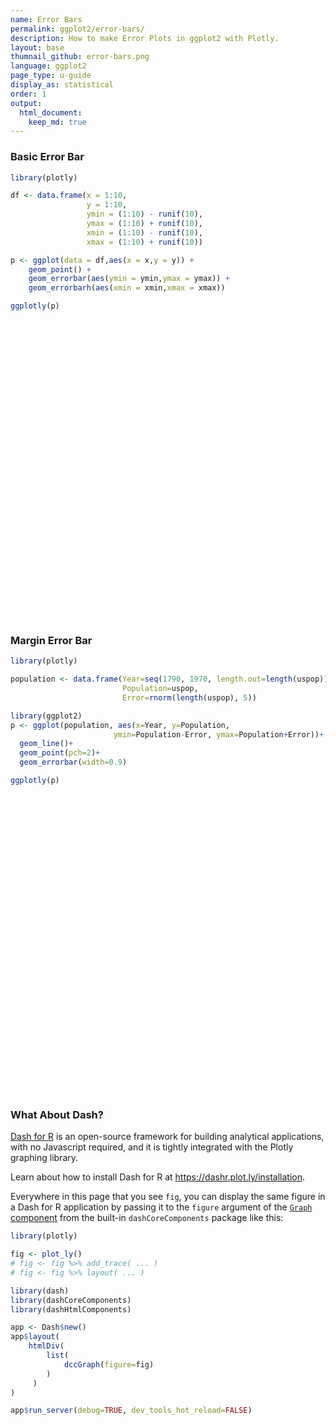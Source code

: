 ```yaml
---
name: Error Bars
permalink: ggplot2/error-bars/
description: How to make Error Plots in ggplot2 with Plotly.
layout: base
thumnail_github: error-bars.png
language: ggplot2
page_type: u-guide
display_as: statistical
order: 1
output:
  html_document:
    keep_md: true
---
```



### Basic Error Bar


``` r
library(plotly)

df <- data.frame(x = 1:10,
                 y = 1:10,
                 ymin = (1:10) - runif(10),
                 ymax = (1:10) + runif(10),
                 xmin = (1:10) - runif(10),
                 xmax = (1:10) + runif(10))

p <- ggplot(data = df,aes(x = x,y = y)) + 
    geom_point() + 
    geom_errorbar(aes(ymin = ymin,ymax = ymax)) + 
    geom_errorbarh(aes(xmin = xmin,xmax = xmax))

ggplotly(p)
```

<div class="plotly html-widget html-fill-item" id="htmlwidget-72ada7c208acba873d32" style="width:672px;height:480px;"></div>
<script type="application/json" data-for="htmlwidget-72ada7c208acba873d32">{"x":{"data":[{"x":[1,2,3,4,5,6,7,8,9,10],"y":[1,2,3,4,5,6,7,8,9,10],"text":["x:  1<br />y:  1","x:  2<br />y:  2","x:  3<br />y:  3","x:  4<br />y:  4","x:  5<br />y:  5","x:  6<br />y:  6","x:  7<br />y:  7","x:  8<br />y:  8","x:  9<br />y:  9","x: 10<br />y: 10"],"type":"scatter","mode":"markers","marker":{"autocolorscale":false,"color":"rgba(0,0,0,1)","opacity":1,"size":5.6692913385826778,"symbol":"circle","line":{"width":1.8897637795275593,"color":"rgba(0,0,0,1)"}},"hoveron":"points","showlegend":false,"xaxis":"x","yaxis":"y","hoverinfo":"text","frame":null},{"x":[1,2,3,4,5,6,7,8,9,10],"y":[1,2,3,4,5,6,7,8,9,10],"text":["x:  1<br />y:  1<br />ymin: 0.8234201<br />ymax:  1.879675","x:  2<br />y:  2<br />ymin: 1.1983102<br />ymax:  2.612378","x:  3<br />y:  3<br />ymin: 2.6701583<br />ymax:  3.065953","x:  4<br />y:  4<br />ymin: 3.3476494<br />ymax:  4.674607","x:  5<br />y:  5<br />ymin: 4.0688441<br />ymax:  5.235569","x:  6<br />y:  6<br />ymin: 5.4083208<br />ymax:  6.081782","x:  7<br />y:  7<br />ymin: 6.6811199<br />ymax:  7.585396","x:  8<br />y:  8<br />ymin: 7.5226375<br />ymax:  8.761683","x:  9<br />y:  9<br />ymin: 8.8871164<br />ymax:  9.855698","x: 10<br />y: 10<br />ymin: 9.3359314<br />ymax: 10.164268"],"type":"scatter","mode":"lines","opacity":1,"line":{"color":"transparent"},"error_y":{"array":[0.87967530032619834,0.61237782938405871,0.065953270066529512,0.67460728599689901,0.23556924308650196,0.081781840417534113,0.58539647422730923,0.76168287661857903,0.85569798084907234,0.16426786733791232],"arrayminus":[0.17657992127351463,0.80168981780298054,0.32984166638925672,0.65235061920247972,0.93115586717613041,0.59167921356856823,0.31888010492548347,0.47736248373985291,0.11288363835774362,0.6640686250757426],"type":"data","width":17.671044854039312,"symmetric":false,"color":"rgba(0,0,0,1)"},"showlegend":false,"xaxis":"x","yaxis":"y","hoverinfo":"text","frame":null},{"x":[1,2,3,4,5,6,7,8,9,10],"y":[1,2,3,4,5,6,7,8,9,10],"text":["x:  1<br />y:  1<br />xmin: 0.07864229<br />xmax:  1.567261","x:  2<br />y:  2<br />xmin: 1.51777081<br />xmax:  2.805718","x:  3<br />y:  3<br />xmin: 2.15951236<br />xmax:  3.666316","x:  4<br />y:  4<br />xmin: 3.32887368<br />xmax:  4.232293","x:  5<br />y:  5<br />xmin: 4.19298451<br />xmax:  5.713249","x:  6<br />y:  6<br />xmin: 5.82415289<br />xmax:  6.396771","x:  7<br />y:  7<br />xmin: 6.47662114<br />xmax:  7.737213","x:  8<br />y:  8<br />xmin: 7.91957752<br />xmax:  8.326986","x:  9<br />y:  9<br />xmin: 8.67536636<br />xmax:  9.979567","x: 10<br />y: 10<br />xmin: 9.70117687<br />xmax: 10.420958"],"type":"scatter","mode":"lines","opacity":1,"line":{"color":"transparent"},"error_x":{"array":[0.56726061156950891,0.80571801168844104,0.66631649574264884,0.23229291685856879,0.71324866684153676,0.39677058649249375,0.73721264279447496,0.32698574429377913,0.97956667304970324,0.42095781210809946],"arrayminus":[0.9213577089831233,0.48222919227555394,0.84048763662576675,0.67112632188946009,0.80701548513025045,0.17584710544906557,0.52337885810993612,0.080422478727996349,0.3246336376760155,0.29882312542758882],"type":"data","width":13.223140495867771,"symmetric":false,"color":"rgba(0,0,0,1)"},"showlegend":false,"xaxis":"x","yaxis":"y","hoverinfo":"text","frame":null}],"layout":{"margin":{"t":26.228310502283104,"r":7.3059360730593621,"b":40.182648401826491,"l":48.949771689497723},"plot_bgcolor":"rgba(235,235,235,1)","paper_bgcolor":"rgba(255,255,255,1)","font":{"color":"rgba(0,0,0,1)","family":"","size":14.611872146118724},"xaxis":{"domain":[0,1],"automargin":true,"type":"linear","autorange":false,"range":[-0.43992559443227941,10.968567885449156],"tickmode":"array","ticktext":["0.0","2.5","5.0","7.5","10.0"],"tickvals":[0,2.5,5,7.5,10],"categoryorder":"array","categoryarray":["0.0","2.5","5.0","7.5","10.0"],"nticks":null,"ticks":"outside","tickcolor":"rgba(51,51,51,1)","ticklen":3.6529680365296811,"tickwidth":0.66417600664176002,"showticklabels":true,"tickfont":{"color":"rgba(77,77,77,1)","family":"","size":11.68949771689498},"tickangle":-0,"showline":false,"linecolor":null,"linewidth":0,"showgrid":true,"gridcolor":"rgba(255,255,255,1)","gridwidth":0.66417600664176002,"zeroline":false,"anchor":"y","title":{"text":"x","font":{"color":"rgba(0,0,0,1)","family":"","size":14.611872146118724}},"hoverformat":".2f"},"yaxis":{"domain":[0,1],"automargin":true,"type":"linear","autorange":false,"range":[0.055000000000000104,10.944999999999999],"tickmode":"array","ticktext":["2.5","5.0","7.5","10.0"],"tickvals":[2.5,5,7.5000000000000009,10],"categoryorder":"array","categoryarray":["2.5","5.0","7.5","10.0"],"nticks":null,"ticks":"outside","tickcolor":"rgba(51,51,51,1)","ticklen":3.6529680365296811,"tickwidth":0.66417600664176002,"showticklabels":true,"tickfont":{"color":"rgba(77,77,77,1)","family":"","size":11.68949771689498},"tickangle":-0,"showline":false,"linecolor":null,"linewidth":0,"showgrid":true,"gridcolor":"rgba(255,255,255,1)","gridwidth":0.66417600664176002,"zeroline":false,"anchor":"x","title":{"text":"y","font":{"color":"rgba(0,0,0,1)","family":"","size":14.611872146118724}},"hoverformat":".2f"},"shapes":[{"type":"rect","fillcolor":null,"line":{"color":null,"width":0,"linetype":[]},"yref":"paper","xref":"paper","x0":0,"x1":1,"y0":0,"y1":1}],"showlegend":false,"legend":{"bgcolor":"rgba(255,255,255,1)","bordercolor":"transparent","borderwidth":1.8897637795275593,"font":{"color":"rgba(0,0,0,1)","family":"","size":11.68949771689498}},"hovermode":"closest","barmode":"relative"},"config":{"doubleClick":"reset","modeBarButtonsToAdd":["hoverclosest","hovercompare"],"showSendToCloud":false},"source":"A","attrs":{"3ba72e482a4a":{"x":{},"y":{},"type":"scatter"},"3ba7b5da9c5":{"x":{},"y":{},"ymin":{},"ymax":{}},"3ba75b6c2308":{"x":{},"y":{},"xmin":{},"xmax":{}}},"cur_data":"3ba72e482a4a","visdat":{"3ba72e482a4a":["function (y) ","x"],"3ba7b5da9c5":["function (y) ","x"],"3ba75b6c2308":["function (y) ","x"]},"highlight":{"on":"plotly_click","persistent":false,"dynamic":false,"selectize":false,"opacityDim":0.20000000000000001,"selected":{"opacity":1},"debounce":0},"shinyEvents":["plotly_hover","plotly_click","plotly_selected","plotly_relayout","plotly_brushed","plotly_brushing","plotly_clickannotation","plotly_doubleclick","plotly_deselect","plotly_afterplot","plotly_sunburstclick"],"base_url":"https://plot.ly"},"evals":[],"jsHooks":[]}</script>

### Margin Error Bar


``` r
library(plotly)

population <- data.frame(Year=seq(1790, 1970, length.out=length(uspop)), 
                         Population=uspop, 
                         Error=rnorm(length(uspop), 5))

library(ggplot2)
p <- ggplot(population, aes(x=Year, y=Population, 
                       ymin=Population-Error, ymax=Population+Error))+
  geom_line()+
  geom_point(pch=2)+
  geom_errorbar(width=0.9)

ggplotly(p)
```

<div class="plotly html-widget html-fill-item" id="htmlwidget-1f762092a65590b1d1e1" style="width:672px;height:480px;"></div>
<script type="application/json" data-for="htmlwidget-1f762092a65590b1d1e1">{"x":{"data":[{"x":[1790,1800,1810,1820,1830,1840,1850,1860,1870,1880,1890,1900,1910,1920,1930,1940,1950,1960,1970],"y":[3.9300000000000002,5.3099999999999996,7.2400000000000002,9.6400000000000006,12.9,17.100000000000001,23.199999999999999,31.399999999999999,39.799999999999997,50.200000000000003,62.899999999999999,76,92,105.7,122.8,131.69999999999999,151.30000000000001,179.30000000000001,203.19999999999999],"text":["Year: 1790<br />Population:   3.93<br />Population - Error:  -0.1146972<br />Population + Error:   7.974697","Year: 1800<br />Population:   5.31<br />Population - Error:  -0.3480560<br />Population + Error:  10.968056","Year: 1810<br />Population:   7.24<br />Population - Error:   1.0698247<br />Population + Error:  13.410175","Year: 1820<br />Population:   9.64<br />Population - Error:   4.6622385<br />Population + Error:  14.617762","Year: 1830<br />Population:  12.90<br />Population - Error:   7.0661900<br />Population + Error:  18.733810","Year: 1840<br />Population:  17.10<br />Population - Error:  13.1080135<br />Population + Error:  21.091987","Year: 1850<br />Population:  23.20<br />Population - Error:  17.9311890<br />Population + Error:  28.468811","Year: 1860<br />Population:  31.40<br />Population - Error:  27.0302763<br />Population + Error:  35.769724","Year: 1870<br />Population:  39.80<br />Population - Error:  33.7641485<br />Population + Error:  45.835851","Year: 1880<br />Population:  50.20<br />Population - Error:  44.3155035<br />Population + Error:  56.084496","Year: 1890<br />Population:  62.90<br />Population - Error:  57.5392699<br />Population + Error:  68.260730","Year: 1900<br />Population:  76.00<br />Population - Error:  70.8806650<br />Population + Error:  81.119335","Year: 1910<br />Population:  92.00<br />Population - Error:  87.0259627<br />Population + Error:  96.974037","Year: 1920<br />Population: 105.70<br />Population - Error:  99.7596544<br />Population + Error: 111.640346","Year: 1930<br />Population: 122.80<br />Population - Error: 118.6348300<br />Population + Error: 126.965170","Year: 1940<br />Population: 131.70<br />Population - Error: 127.4707526<br />Population + Error: 135.929247","Year: 1950<br />Population: 151.30<br />Population - Error: 145.9354063<br />Population + Error: 156.664594","Year: 1960<br />Population: 179.30<br />Population - Error: 174.7085715<br />Population + Error: 183.891428","Year: 1970<br />Population: 203.20<br />Population - Error: 200.7817600<br />Population + Error: 205.618240"],"type":"scatter","mode":"lines+markers","line":{"width":1.8897637795275593,"color":"transparent","dash":"solid"},"hoveron":"points","showlegend":false,"xaxis":"x","yaxis":"y","hoverinfo":"text","marker":{"autocolorscale":false,"color":"rgba(0,0,0,1)","opacity":1,"size":5.6692913385826778,"symbol":"triangle-up-open","line":{"width":1.8897637795275593,"color":"rgba(0,0,0,1)"}},"opacity":1,"error_y":{"array":[4.044697213153988,5.6580559553379883,6.1701752870020155,4.977761505170692,5.8338099856333994,3.9919865083912072,5.268810996253432,4.3697236559411081,6.0358514521076572,5.8844964545701188,5.3607301310442992,5.1193349698598212,4.97403729317287,5.9403455720886029,4.1651699944872576,4.229247374958959,5.3645936692912812,4.5914284869986659,2.4182400003802798],"arrayminus":[4.044697213153988,5.6580559553379892,6.1701752870020155,4.977761505170692,5.8338099856334011,3.9919865083912089,5.268810996253432,4.3697236559411117,6.0358514521076572,5.8844964545701188,5.3607301310442921,5.1193349698598212,4.97403729317287,5.9403455720886029,4.1651699944872576,4.229247374958959,5.3645936692912812,4.5914284869986659,2.4182400003802798],"type":"data","width":1.0131162369969349,"symmetric":false,"color":"rgba(0,0,0,1)"},"frame":null}],"layout":{"margin":{"t":26.228310502283104,"r":7.3059360730593621,"b":40.182648401826491,"l":43.105022831050235},"plot_bgcolor":"rgba(235,235,235,1)","paper_bgcolor":"rgba(255,255,255,1)","font":{"color":"rgba(0,0,0,1)","family":"","size":14.611872146118724},"xaxis":{"domain":[0,1],"automargin":true,"type":"linear","autorange":false,"range":[1780.5049999999999,1979.4950000000001],"tickmode":"array","ticktext":["1800","1850","1900","1950"],"tickvals":[1800,1850,1900,1950],"categoryorder":"array","categoryarray":["1800","1850","1900","1950"],"nticks":null,"ticks":"outside","tickcolor":"rgba(51,51,51,1)","ticklen":3.6529680365296811,"tickwidth":0.66417600664176002,"showticklabels":true,"tickfont":{"color":"rgba(77,77,77,1)","family":"","size":11.68949771689498},"tickangle":-0,"showline":false,"linecolor":null,"linewidth":0,"showgrid":true,"gridcolor":"rgba(255,255,255,1)","gridwidth":0.66417600664176002,"zeroline":false,"anchor":"y","title":{"text":"Year","font":{"color":"rgba(0,0,0,1)","family":"","size":14.611872146118724}},"hoverformat":".2f"},"yaxis":{"domain":[0,1],"automargin":true,"type":"linear","autorange":false,"range":[-10.646370753123904,215.91655479816617],"tickmode":"array","ticktext":["0","50","100","150","200"],"tickvals":[0,50,100,150,200],"categoryorder":"array","categoryarray":["0","50","100","150","200"],"nticks":null,"ticks":"outside","tickcolor":"rgba(51,51,51,1)","ticklen":3.6529680365296811,"tickwidth":0.66417600664176002,"showticklabels":true,"tickfont":{"color":"rgba(77,77,77,1)","family":"","size":11.68949771689498},"tickangle":-0,"showline":false,"linecolor":null,"linewidth":0,"showgrid":true,"gridcolor":"rgba(255,255,255,1)","gridwidth":0.66417600664176002,"zeroline":false,"anchor":"x","title":{"text":"Population","font":{"color":"rgba(0,0,0,1)","family":"","size":14.611872146118724}},"hoverformat":".2f"},"shapes":[{"type":"rect","fillcolor":null,"line":{"color":null,"width":0,"linetype":[]},"yref":"paper","xref":"paper","x0":0,"x1":1,"y0":0,"y1":1}],"showlegend":false,"legend":{"bgcolor":"rgba(255,255,255,1)","bordercolor":"transparent","borderwidth":1.8897637795275593,"font":{"color":"rgba(0,0,0,1)","family":"","size":11.68949771689498}},"hovermode":"closest","barmode":"relative"},"config":{"doubleClick":"reset","modeBarButtonsToAdd":["hoverclosest","hovercompare"],"showSendToCloud":false},"source":"A","attrs":{"3ba710ab1c9e":{"x":{},"y":{},"ymin":{},"ymax":{},"type":"scatter"},"3ba7516dbfa0":{"x":{},"y":{},"ymin":{},"ymax":{}},"3ba72ab588d3":{"x":{},"y":{},"ymin":{},"ymax":{}}},"cur_data":"3ba710ab1c9e","visdat":{"3ba710ab1c9e":["function (y) ","x"],"3ba7516dbfa0":["function (y) ","x"],"3ba72ab588d3":["function (y) ","x"]},"highlight":{"on":"plotly_click","persistent":false,"dynamic":false,"selectize":false,"opacityDim":0.20000000000000001,"selected":{"opacity":1},"debounce":0},"shinyEvents":["plotly_hover","plotly_click","plotly_selected","plotly_relayout","plotly_brushed","plotly_brushing","plotly_clickannotation","plotly_doubleclick","plotly_deselect","plotly_afterplot","plotly_sunburstclick"],"base_url":"https://plot.ly"},"evals":[],"jsHooks":[]}</script>

### What About Dash?

[Dash for R](https://dashr.plot.ly/) is an open-source framework for building analytical applications, with no Javascript required, and it is tightly integrated with the Plotly graphing library. 

Learn about how to install Dash for R at https://dashr.plot.ly/installation.

Everywhere in this page that you see `fig`, you can display the same figure in a Dash for R application by passing it to the `figure` argument of the [`Graph` component](https://dashr.plot.ly/dash-core-components/graph) from the built-in `dashCoreComponents` package like this:


``` r
library(plotly)

fig <- plot_ly() 
# fig <- fig %>% add_trace( ... )
# fig <- fig %>% layout( ... ) 

library(dash)
library(dashCoreComponents)
library(dashHtmlComponents)

app <- Dash$new()
app$layout(
    htmlDiv(
        list(
            dccGraph(figure=fig) 
        )
     )
)

app$run_server(debug=TRUE, dev_tools_hot_reload=FALSE)
```
